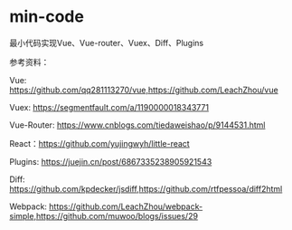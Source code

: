 # min-code
最小代码实现Vue、Vue-router、Vuex、Diff、Plugins


参考资料：

Vue: https://github.com/qq281113270/vue,https://github.com/LeachZhou/vue

Vuex: https://segmentfault.com/a/1190000018343771

Vue-Router: https://www.cnblogs.com/tiedaweishao/p/9144531.html

React：https://github.com/yujingwyh/little-react

Plugins: https://juejin.cn/post/6867335238905921543

Diff: https://github.com/kpdecker/jsdiff,https://github.com/rtfpessoa/diff2html

Webpack: https://github.com/LeachZhou/webpack-simple,https://github.com/muwoo/blogs/issues/29
